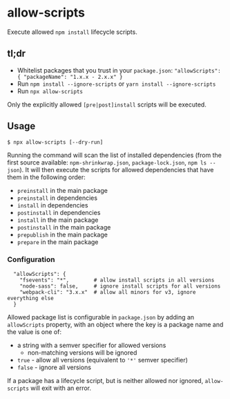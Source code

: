 # allow-scripts

Execute allowed `npm install` lifecycle scripts. 

## tl;dr

- Whitelist packages that you trust in your `package.json`: `"allowScripts": { "packageName": "1.x.x - 2.x.x" }`
- Run `npm install --ignore-scripts` or `yarn install --ignore-scripts`
- Run `npx allow-scripts`

Only the explicitly allowed `[pre|post]install` scripts will be executed.


## Usage

```
$ npx allow-scripts [--dry-run]
```

Running the command will scan the list of installed dependencies (from the first source available: `npm-shrinkwrap.json`, `package-lock.json`, `npm ls --json`). It will then execute the scripts for allowed dependencies that have them in the following order:

- `preinstall` in the main package
- `preinstall` in dependencies
- `install` in dependencies
- `postinstall` in dependencies
- `install` in the main package
- `postinstall` in the main package
- `prepublish` in the main package
- `prepare` in the main package

### Configuration

```
  "allowScripts": {
    "fsevents": "*",        # allow install scripts in all versions
    "node-sass": false,     # ignore install scripts for all versions
    "webpack-cli": "3.x.x"  # allow all minors for v3, ignore everything else
  }
```

Allowed package list is configurable in `package.json` by adding an `allowScripts` property, with an object where the key is a package name and the value is one of:

* a string with a semver specifier for allowed versions
  - non-matching versions will be ignored
* `true` - allow all versions (equivalent to `'*'` semver specifier)
* `false` - ignore all versions

If a package has a lifecycle script, but is neither allowed nor ignored, `allow-scripts` will exit with an error.
